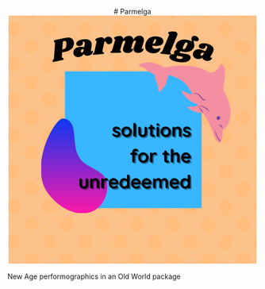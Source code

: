 

<p align="center">
  # Parmelga
<img src="https://github.com/jwbraith/parmelga/blob/main/images/Parmelga.png">
  
New Age performographics in an Old World package
</p>
